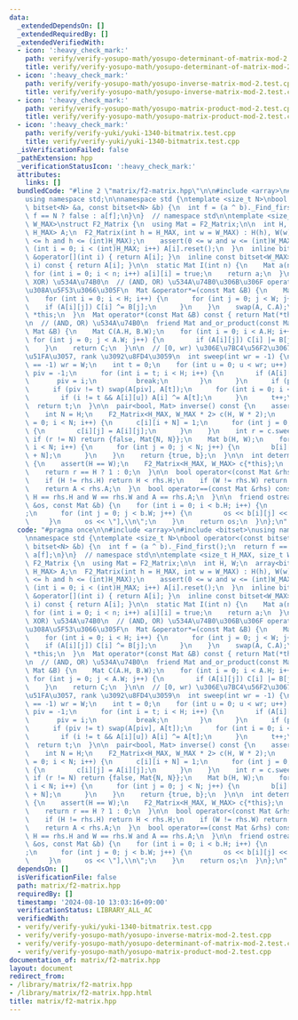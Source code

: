 ```yaml
---
data:
  _extendedDependsOn: []
  _extendedRequiredBy: []
  _extendedVerifiedWith:
  - icon: ':heavy_check_mark:'
    path: verify/verify-yosupo-math/yosupo-determinant-of-matrix-mod-2.test.cpp
    title: verify/verify-yosupo-math/yosupo-determinant-of-matrix-mod-2.test.cpp
  - icon: ':heavy_check_mark:'
    path: verify/verify-yosupo-math/yosupo-inverse-matrix-mod-2.test.cpp
    title: verify/verify-yosupo-math/yosupo-inverse-matrix-mod-2.test.cpp
  - icon: ':heavy_check_mark:'
    path: verify/verify-yosupo-math/yosupo-matrix-product-mod-2.test.cpp
    title: verify/verify-yosupo-math/yosupo-matrix-product-mod-2.test.cpp
  - icon: ':heavy_check_mark:'
    path: verify/verify-yuki/yuki-1340-bitmatrix.test.cpp
    title: verify/verify-yuki/yuki-1340-bitmatrix.test.cpp
  _isVerificationFailed: false
  _pathExtension: hpp
  _verificationStatusIcon: ':heavy_check_mark:'
  attributes:
    links: []
  bundledCode: "#line 2 \"matrix/f2-matrix.hpp\"\n\n#include <array>\n#include <bitset>\n\
    using namespace std;\n\nnamespace std {\ntemplate <size_t N>\nbool operator<(const\
    \ bitset<N> &a, const bitset<N> &b) {\n  int f = (a ^ b)._Find_first();\n  return\
    \ f == N ? false : a[f];\n}\n}  // namespace std\n\ntemplate <size_t H_MAX, size_t\
    \ W_MAX>\nstruct F2_Matrix {\n  using Mat = F2_Matrix;\n\n  int H, W;\n  array<bitset<W_MAX>,\
    \ H_MAX> A;\n  F2_Matrix(int h = H_MAX, int w = W_MAX) : H(h), W(w) {\n    assert(0\
    \ <= h and h <= (int)H_MAX);\n    assert(0 <= w and w <= (int)W_MAX);\n    for\
    \ (int i = 0; i < (int)H_MAX; i++) A[i].reset();\n  }\n  inline bitset<W_MAX>\
    \ &operator[](int i) { return A[i]; }\n  inline const bitset<W_MAX> &operator[](int\
    \ i) const { return A[i]; }\n\n  static Mat I(int n) {\n    Mat a(n, n);\n   \
    \ for (int i = 0; i < n; i++) a[i][i] = true;\n    return a;\n  }\n\n  // (AND,\
    \ XOR) \u534A\u74B0\n  // (AND, OR) \u534A\u74B0\u306B\u306F operator/ \u3092\u5272\
    \u308A\u5F53\u3066\u305F\n  Mat &operator*=(const Mat &B) {\n    Mat C(H, B.W);\n\
    \    for (int i = 0; i < H; i++) {\n      for (int j = 0; j < W; j++) {\n    \
    \    if (A[i][j]) C[i] ^= B[j];\n      }\n    }\n    swap(A, C.A);\n    return\
    \ *this;\n  }\n  Mat operator*(const Mat &B) const { return Mat(*this) *= B; }\n\
    \n  // (AND, OR) \u534A\u74B0\n  friend Mat and_or_product(const Mat &A, const\
    \ Mat &B) {\n    Mat C(A.H, B.W);\n    for (int i = 0; i < A.H; i++) {\n     \
    \ for (int j = 0; j < A.W; j++) {\n        if (A[i][j]) C[i] |= B[j];\n      }\n\
    \    }\n    return C;\n  }\n\n  // [0, wr) \u306E\u7BC4\u56F2\u3067\u6383\u304D\
    \u51FA\u3057, rank \u3092\u8FD4\u3059\n  int sweep(int wr = -1) {\n    if (wr\
    \ == -1) wr = W;\n    int t = 0;\n    for (int u = 0; u < wr; u++) {\n      int\
    \ piv = -1;\n      for (int i = t; i < H; i++) {\n        if (A[i][u]) {\n   \
    \       piv = i;\n          break;\n        }\n      }\n      if (piv == -1) continue;\n\
    \      if (piv != t) swap(A[piv], A[t]);\n      for (int i = 0; i < H; i++) {\n\
    \        if (i != t && A[i][u]) A[i] ^= A[t];\n      }\n      t++;\n    }\n  \
    \  return t;\n  }\n\n  pair<bool, Mat> inverse() const {\n    assert(H == W);\n\
    \    int N = H;\n    F2_Matrix<H_MAX, W_MAX * 2> c(H, W * 2);\n    for (int i\
    \ = 0; i < N; i++) {\n      c[i][i + N] = 1;\n      for (int j = 0; j < N; j++)\
    \ {\n        c[i][j] = A[i][j];\n      }\n    }\n    int r = c.sweep(N);\n   \
    \ if (r != N) return {false, Mat{N, N}};\n    Mat b(H, W);\n    for (int i = 0;\
    \ i < N; i++) {\n      for (int j = 0; j < N; j++) {\n        b[i][j] = c[i][j\
    \ + N];\n      }\n    }\n    return {true, b};\n  }\n\n  int determinant() const\
    \ {\n    assert(H == W);\n    F2_Matrix<H_MAX, W_MAX> c{*this};\n    int r = c.sweep();\n\
    \    return r == H ? 1 : 0;\n  }\n\n  bool operator<(const Mat &rhs) const {\n\
    \    if (H != rhs.H) return H < rhs.H;\n    if (W != rhs.W) return W < rhs.W;\n\
    \    return A < rhs.A;\n  }\n  bool operator==(const Mat &rhs) const {\n    return\
    \ H == rhs.H and W == rhs.W and A == rhs.A;\n  }\n\n  friend ostream &operator<<(ostream\
    \ &os, const Mat &b) {\n    for (int i = 0; i < b.H; i++) {\n      os << \"[ \"\
    ;\n      for (int j = 0; j < b.W; j++) {\n        os << b[i][j] << \", \";\n \
    \     }\n      os << \"],\\n\";\n    }\n    return os;\n  }\n};\n"
  code: "#pragma once\n\n#include <array>\n#include <bitset>\nusing namespace std;\n\
    \nnamespace std {\ntemplate <size_t N>\nbool operator<(const bitset<N> &a, const\
    \ bitset<N> &b) {\n  int f = (a ^ b)._Find_first();\n  return f == N ? false :\
    \ a[f];\n}\n}  // namespace std\n\ntemplate <size_t H_MAX, size_t W_MAX>\nstruct\
    \ F2_Matrix {\n  using Mat = F2_Matrix;\n\n  int H, W;\n  array<bitset<W_MAX>,\
    \ H_MAX> A;\n  F2_Matrix(int h = H_MAX, int w = W_MAX) : H(h), W(w) {\n    assert(0\
    \ <= h and h <= (int)H_MAX);\n    assert(0 <= w and w <= (int)W_MAX);\n    for\
    \ (int i = 0; i < (int)H_MAX; i++) A[i].reset();\n  }\n  inline bitset<W_MAX>\
    \ &operator[](int i) { return A[i]; }\n  inline const bitset<W_MAX> &operator[](int\
    \ i) const { return A[i]; }\n\n  static Mat I(int n) {\n    Mat a(n, n);\n   \
    \ for (int i = 0; i < n; i++) a[i][i] = true;\n    return a;\n  }\n\n  // (AND,\
    \ XOR) \u534A\u74B0\n  // (AND, OR) \u534A\u74B0\u306B\u306F operator/ \u3092\u5272\
    \u308A\u5F53\u3066\u305F\n  Mat &operator*=(const Mat &B) {\n    Mat C(H, B.W);\n\
    \    for (int i = 0; i < H; i++) {\n      for (int j = 0; j < W; j++) {\n    \
    \    if (A[i][j]) C[i] ^= B[j];\n      }\n    }\n    swap(A, C.A);\n    return\
    \ *this;\n  }\n  Mat operator*(const Mat &B) const { return Mat(*this) *= B; }\n\
    \n  // (AND, OR) \u534A\u74B0\n  friend Mat and_or_product(const Mat &A, const\
    \ Mat &B) {\n    Mat C(A.H, B.W);\n    for (int i = 0; i < A.H; i++) {\n     \
    \ for (int j = 0; j < A.W; j++) {\n        if (A[i][j]) C[i] |= B[j];\n      }\n\
    \    }\n    return C;\n  }\n\n  // [0, wr) \u306E\u7BC4\u56F2\u3067\u6383\u304D\
    \u51FA\u3057, rank \u3092\u8FD4\u3059\n  int sweep(int wr = -1) {\n    if (wr\
    \ == -1) wr = W;\n    int t = 0;\n    for (int u = 0; u < wr; u++) {\n      int\
    \ piv = -1;\n      for (int i = t; i < H; i++) {\n        if (A[i][u]) {\n   \
    \       piv = i;\n          break;\n        }\n      }\n      if (piv == -1) continue;\n\
    \      if (piv != t) swap(A[piv], A[t]);\n      for (int i = 0; i < H; i++) {\n\
    \        if (i != t && A[i][u]) A[i] ^= A[t];\n      }\n      t++;\n    }\n  \
    \  return t;\n  }\n\n  pair<bool, Mat> inverse() const {\n    assert(H == W);\n\
    \    int N = H;\n    F2_Matrix<H_MAX, W_MAX * 2> c(H, W * 2);\n    for (int i\
    \ = 0; i < N; i++) {\n      c[i][i + N] = 1;\n      for (int j = 0; j < N; j++)\
    \ {\n        c[i][j] = A[i][j];\n      }\n    }\n    int r = c.sweep(N);\n   \
    \ if (r != N) return {false, Mat{N, N}};\n    Mat b(H, W);\n    for (int i = 0;\
    \ i < N; i++) {\n      for (int j = 0; j < N; j++) {\n        b[i][j] = c[i][j\
    \ + N];\n      }\n    }\n    return {true, b};\n  }\n\n  int determinant() const\
    \ {\n    assert(H == W);\n    F2_Matrix<H_MAX, W_MAX> c{*this};\n    int r = c.sweep();\n\
    \    return r == H ? 1 : 0;\n  }\n\n  bool operator<(const Mat &rhs) const {\n\
    \    if (H != rhs.H) return H < rhs.H;\n    if (W != rhs.W) return W < rhs.W;\n\
    \    return A < rhs.A;\n  }\n  bool operator==(const Mat &rhs) const {\n    return\
    \ H == rhs.H and W == rhs.W and A == rhs.A;\n  }\n\n  friend ostream &operator<<(ostream\
    \ &os, const Mat &b) {\n    for (int i = 0; i < b.H; i++) {\n      os << \"[ \"\
    ;\n      for (int j = 0; j < b.W; j++) {\n        os << b[i][j] << \", \";\n \
    \     }\n      os << \"],\\n\";\n    }\n    return os;\n  }\n};\n"
  dependsOn: []
  isVerificationFile: false
  path: matrix/f2-matrix.hpp
  requiredBy: []
  timestamp: '2024-08-10 13:03:16+09:00'
  verificationStatus: LIBRARY_ALL_AC
  verifiedWith:
  - verify/verify-yuki/yuki-1340-bitmatrix.test.cpp
  - verify/verify-yosupo-math/yosupo-inverse-matrix-mod-2.test.cpp
  - verify/verify-yosupo-math/yosupo-determinant-of-matrix-mod-2.test.cpp
  - verify/verify-yosupo-math/yosupo-matrix-product-mod-2.test.cpp
documentation_of: matrix/f2-matrix.hpp
layout: document
redirect_from:
- /library/matrix/f2-matrix.hpp
- /library/matrix/f2-matrix.hpp.html
title: matrix/f2-matrix.hpp
---
```

